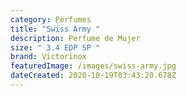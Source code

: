 ```yaml
---
category: Perfumes
title: "Swiss Army "
description: Perfume de Mujer
size: " 3.4 EDP SP "
brand: Victorinox
featuredImage: /images/swiss-army.jpg
dateCreated: 2020-10-19T03:43:20.678Z
---
```

